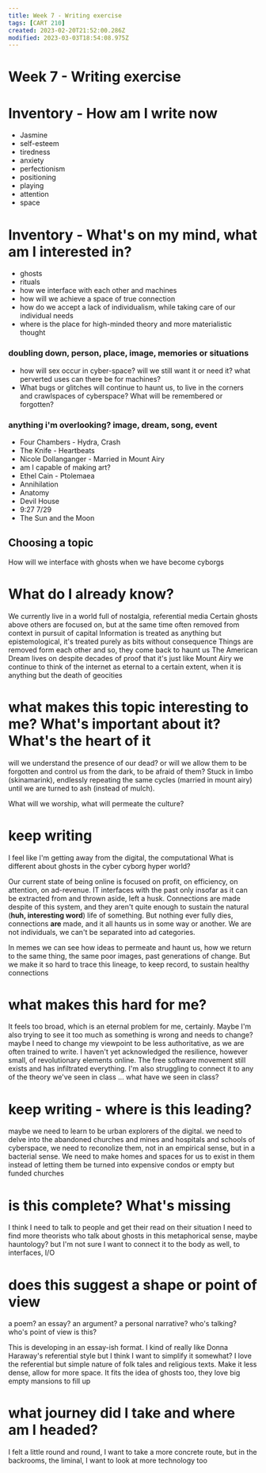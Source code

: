 ```yaml
---
title: Week 7 - Writing exercise
tags: [CART 210]
created: 2023-02-20T21:52:00.286Z
modified: 2023-03-03T18:54:08.975Z
---
```


# Week 7 - Writing exercise

# Inventory - How am I write now
- Jasmine
- self-esteem
- tiredness
- anxiety
- perfectionism
- positioning
- playing
- attention
- space

# Inventory - What's on my mind, what am I interested in?
- ghosts
- rituals
- how we interface with each other and machines
- how will we achieve a space of true connection
- how do we accept a lack of individualism, while taking care of our individual needs
- where is the place for high-minded theory and more materialistic thought
### doubling down, person, place, image, memories or situations
- how will sex occur in cyber-space? will we still want it or need it? what perverted uses can there be for machines?
- What bugs or glitches will continue to haunt us, to live in the corners and crawlspaces of cyberspace? What will be remembered or forgotten?
### anything i'm overlooking? image, dream, song, event
- Four Chambers - Hydra, Crash
- The Knife - Heartbeats
- Nicole Dollanganger - Married in Mount Airy
- am I capable of making art?
- Ethel Cain - Ptolemaea
- Annihilation
- Anatomy
- Devil House
- 9:27 7/29
- The Sun and the Moon

## Choosing a topic
How will we interface with ghosts when we have become cyborgs

# What do I already know?
We currently live in a world full of nostalgia, referential media
Certain ghosts above others are focused on, but at the same time often removed from context in pursuit of capital
Information is treated as anything but epistemological, it's treated purely as bits without consequence
Things are removed form each other
and so, they come back to haunt us
The American Dream lives on despite decades of proof that it's just like Mount Airy
we continue to think of the internet as eternal to a certain extent, when it is anything but
the death of geocities

# what makes this topic interesting to me? What's important about it? What's the heart of it
will we understand the presence of our dead? or will we allow them to be forgotten and control us from the dark, to be afraid of them? Stuck in limbo (skinamarink), endlessly repeating the same cycles (married in mount airy) until we are turned to ash (instead of mulch).

What will we worship, what will permeate the culture?

# keep writing

I feel like I'm getting away from the digital, the computational
What is different about ghosts in the cyber cyborg hyper world?

Our current state of being online is focused on profit, on efficiency, on attention, on ad-revenue. IT interfaces with the past only insofar as it can be extracted from and thrown aside, left a husk. Connections are made despite of this system, and they aren't quite enough to sustain the natural (**huh, interesting word**) life of something. But nothing ever fully dies, connections **are** made, and it all haunts us in some way or another. We are not individuals, we can't be separated into ad categories.

In memes we can see how ideas to permeate and haunt us, how we return to the same thing, the same poor images, past generations of change. But we make it so hard to trace this lineage, to keep record, to sustain healthy connections

# what makes this hard for me?
It feels too broad, which is an eternal problem for me, certainly. Maybe I'm also trying to see it too much as something is wrong and needs to change? maybe I need to change my viewpoint to be less authoritative, as we are often trained to write. I haven't yet acknowledged the resilience, however small, of revolutionary elements online. The free software movement still exists and has infiltrated everything. I'm also struggling to connect it to any of the theory we've seen in class ... what have we seen in class? 

# keep writing - where is this leading?

maybe we need to learn to be urban explorers of the digital. we need to delve into the abandoned churches and mines and hospitals and schools of cyberspace, we need to reconolize them, not in an empirical sense, but in a bacterial sense. We need to make homes and spaces for us to exist in them instead of letting them be turned into expensive condos or empty but funded churches

# is this complete? What's missing

I think I need to talk to people and get their read on their situation
I need to find more theorists who talk about ghosts in this metaphorical sense, maybe hauntology? but I'm not sure
I want to connect it to the body as well, to interfaces, I/O

# does this suggest a shape or point of view
a poem? an essay? an argument? a personal narrative?
who's talking? who's point of view is this?

This is developing in an essay-ish format. I kind of really like Donna Haraway's referential style but I think I want to simplify it somewhat? I love the referential but simple nature of folk tales and religious texts. Make it less dense, allow for more space. It fits the idea of ghosts too, they love big empty mansions to fill up

# what journey did I take and where am I headed?

I felt a little round and round, 
I want to take a more concrete route, but in the backrooms, the liminal, I want to look at more technology too
